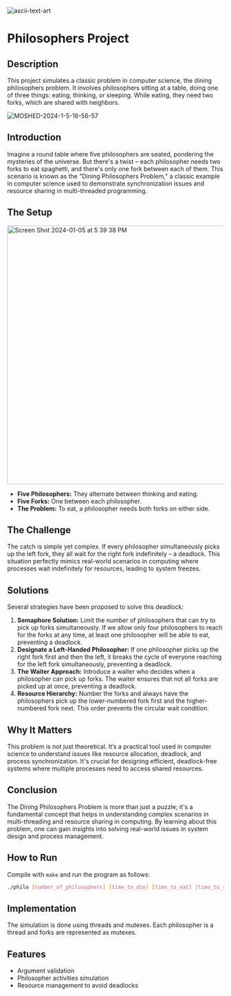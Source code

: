 ![ascii-text-art](https://github.com/zelhajou/Philosophers/assets/39954629/e65a4d3e-10a2-44b6-bf27-f79c71b4f7e6)

# Philosophers Project
## Description
This project simulates a classic problem in computer science, the dining philosophers problem. It involves philosophers sitting at a table, doing one of three things: eating, thinking, or sleeping. While eating, they need two forks, which are shared with neighbors.

<!--
![MOSHED-2024-1-5-16-52-54](https://github.com/zelhajou/Philosophers/assets/39954629/d1660b4a-5adc-44e3-8177-0fffb4ef238a)
-->
![MOSHED-2024-1-5-16-56-57](https://github.com/zelhajou/Philosophers/assets/39954629/9b0f1688-34ab-4c6c-b60c-62ea236a0f95)

## Introduction
Imagine a round table where five philosophers are seated, pondering the mysteries of the universe. But there's a twist – each philosopher needs two forks to eat spaghetti, and there's only one fork between each of them. This scenario is known as the "Dining Philosophers Problem," a classic example in computer science used to demonstrate synchronization issues and resource sharing in multi-threaded programming.

## The Setup

<img width="600" alt="Screen Shot 2024-01-05 at 5 39 38 PM" src="https://github.com/zelhajou/Philosophers/assets/39954629/2baf18f2-2b9e-4091-b6f8-1a4f77363eff">

- **Five Philosophers:** They alternate between thinking and eating.
- **Five Forks:** One between each philosopher.
- **The Problem:** To eat, a philosopher needs both forks on either side.

## The Challenge
The catch is simple yet complex. If every philosopher simultaneously picks up the left fork, they all wait for the right fork indefinitely – a deadlock. This situation perfectly mimics real-world scenarios in computing where processes wait indefinitely for resources, leading to system freezes.

## Solutions
Several strategies have been proposed to solve this deadlock:

1. **Semaphore Solution:** Limit the number of philosophers that can try to pick up forks simultaneously. If we allow only four philosophers to reach for the forks at any time, at least one philosopher will be able to eat, preventing a deadlock.
2. **Designate a Left-Handed Philosopher:** If one philosopher picks up the right fork first and then the left, it breaks the cycle of everyone reaching for the left fork simultaneously, preventing a deadlock.
3. **The Waiter Approach:** Introduce a waiter who decides when a philosopher can pick up forks. The waiter ensures that not all forks are picked up at once, preventing a deadlock.
4. **Resource Hierarchy:** Number the forks and always have the philosophers pick up the lower-numbered fork first and the higher-numbered fork next. This order prevents the circular wait condition.

## Why It Matters
This problem is not just theoretical. It’s a practical tool used in computer science to understand issues like resource allocation, deadlock, and process synchronization. It's crucial for designing efficient, deadlock-free systems where multiple processes need to access shared resources.

## Conclusion
The Dining Philosophers Problem is more than just a puzzle; it's a fundamental concept that helps in understanding complex scenarios in multi-threading and resource sharing in computing. By learning about this problem, one can gain insights into solving real-world issues in system design and process management.

## How to Run
Compile with `make` and run the program as follows:

```bash
./philo [number_of_philosophers] [time_to_die] [time_to_eat] [time_to_sleep] [number_of_times_each_philosopher_must_eat (optional)]
```
## Implementation
The simulation is done using threads and mutexes. Each philosopher is a thread and forks are represented as mutexes.

## Features
- Argument validation
- Philosopher activities simulation
- Resource management to avoid deadlocks
